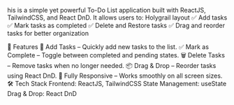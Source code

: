 his is a simple yet powerful To-Do List application built with ReactJS, TailwindCSS, and React DnD. It allows users to:
Holygrail layout
✅ Add tasks
✅ Mark tasks as completed
✅ Delete and Restore tasks
✅ Drag and reorder tasks for better organization

🚀 Features
🌟 Add Tasks – Quickly add new tasks to the list.
✅ Mark as Complete – Toggle between completed and pending states.
🗑️ Delete Tasks – Remove tasks when no longer needed.
📦 Drag & Drop – Reorder tasks using React DnD.
📱 Fully Responsive – Works smoothly on all screen sizes.
🛠️ Tech Stack
Frontend: ReactJS, TailwindCSS
State Management: useState
Drag & Drop: React DnD
